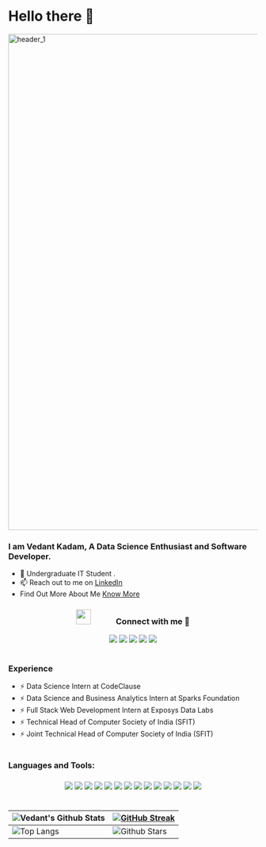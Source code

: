 # Hello there 👋 
<img width="1000" alt="header_1" src="https://user-images.githubusercontent.com/83024561/218009707-54421c29-0e99-440d-8c77-09468d75a7ab.png">

### I am Vedant Kadam, A Data Science Enthusiast and Software Developer.

* 🔭 Undergraduate IT Student .
* 📫 Reach out to me on [LinkedIn](https://www.linkedin.com/in/vedant-kadam-412021204/)
* Find Out More About Me [Know More](https://vedant-kadam.web.app/)

<h3 align="center" > <img src="https://media.giphy.com/media/iY8CRBdQXODJSCERIr/giphy.gif" width="30" height="30" style="margin-right: 50px;">Connect with me 🤝 </h3>

<p align="center">
  <a href="mailto:vedantkadam541@gmail.com"><img src="https://img.shields.io/badge/gmail-%23D14836.svg?&style=for-the-badge&logo=gmail&logoColor=white" /></a>
  <a href="https://vedant-kadam.web.app/"><img src="https://img.shields.io/badge/Portfolio-%23000000.svg?style=for-the-badge&logo=firefox&logoColor=#FF7139" /></a>
  <a href="https://www.instagram.com/itsjustvedu/"><img src="https://img.shields.io/badge/instagram-%23dc2743.svg?&style=for-the-badge&logo=instagram&logoColor=white" /></a>
  <a href="https://www.linkedin.com/in/vedant-kadam-412021204/"><img src="https://img.shields.io/badge/linkedin-%230077B5.svg?&style=for-the-badge&logo=linkedin&logoColor=white" /></a>
  <a href="https://github.com/vedantkadam"><img src="https://img.shields.io/badge/GitHub-100000?style=for-the-badge&logo=github&logoColor=white" /></a>
</p>



<h1></h1>

### Experience
* ⚡ Data Science Intern at CodeClause
* ⚡ Data Science and Business Analytics Intern at Sparks Foundation
* ⚡ Full Stack Web Development Intern at Exposys Data Labs
* ⚡ Technical Head of Computer Society of India (SFIT)
* ⚡ Joint Technical Head of Computer Society of India (SFIT)

<h1></h1>	
	

<h3 align="left">Languages and Tools:</h3>
<h3 align="left"> </h3>
<div class="container" align="center">
<img src="https://img.shields.io/badge/Java-ED8B00?style=for-the-badge&logo=java&logoColor=white" />
<img src="https://img.shields.io/badge/MongoDB-4EA94B?style=for-the-badge&logo=mongodb&logoColor=white" />
<img src="https://img.shields.io/badge/Amazon_AWS-232F3E?style=for-the-badge&logo=amazon-aws&logoColor=white" />
<img src="https://img.shields.io/badge/PostgreSQL-316192?style=for-the-badge&logo=postgresql&logoColor=white" />
<img src="https://img.shields.io/badge/Tailwind_CSS-38B2AC?style=for-the-badge&logo=tailwind-css&logoColor=white" />
<img src="https://img.shields.io/badge/Python-3776AB?style=for-the-badge&logo=python&logoColor=white" />
<img src="https://img.shields.io/badge/Django-092E20?style=for-the-badge&logo=django&logoColor=white" />
<img src="https://img.shields.io/badge/MySQL-005C84?style=for-the-badge&logo=mysql&logoColor=white" />
<img src="https://img.shields.io/badge/Docker-2CA5E0?style=for-the-badge&logo=docker&logoColor=white" />
<img src="https://img.shields.io/badge/heroku-%23430098.svg?style=for-the-badge&logo=heroku&logoColor=white" />
<img src="https://img.shields.io/badge/Linux-FCC624?style=for-the-badge&logo=linux&logoColor=black" />
<img src="https://img.shields.io/badge/TensorFlow-FF6F00?style=for-the-badge&logo=tensorflow&logoColor=white" />
<img src="https://img.shields.io/badge/power_bi-F2C811?style=for-the-badge&logo=powerbi&logoColor=black" />
<img src="https://img.shields.io/badge/Tableau-E97627?style=for-the-badge&logo=Tableau&logoColor=white" />

</div>

#

  
| ![Vedant's Github Stats](https://github-readme-stats.vercel.app/api?username=vedantkadam&show_icons=true&theme=radical)             |[![GitHub Streak](https://github-readme-streak-stats.herokuapp.com?user=vedantkadam&theme=radical)](https://git.io/streak-stats)                                                                                                          |
| --------------------------------------------------------------------------------------------------------------------------------- | ----------------------------------------------------------------------------------------------------------------------------------------------------------------------------------------------------------------- |
| ![Top Langs](https://github-readme-stats.vercel.app/api/top-langs/?username=vedantkadam&theme=tokyonight&langs_count=10&layout=compact) | ![Github Stars](https://github-readme-stats.vercel.app/api?username=vedantkadam&show_icons=true&locale=en&count_private=true&hide_rank=true&custom_title=My%20GitHub%20Stats&disable_animations=true&theme=radical) |

  
